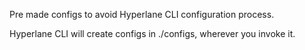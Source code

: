Pre made configs to avoid Hyperlane CLI configuration process.

Hyperlane CLI will create configs in ./configs, wherever you invoke it.